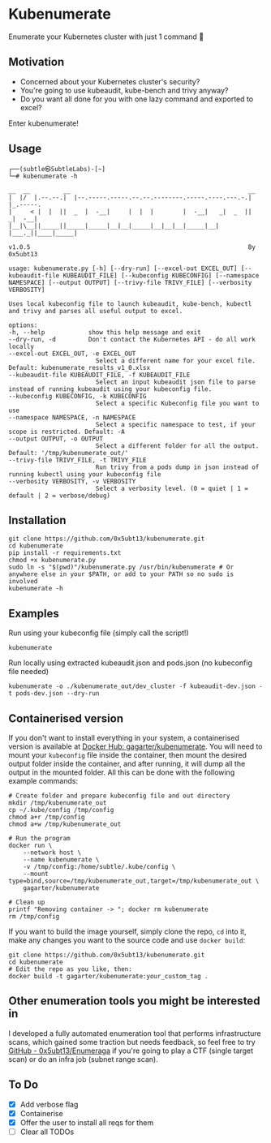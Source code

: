 # Kubenumerate

Enumerate your Kubernetes cluster with just 1 command :eyes:

## Motivation

- Concerned about your Kubernetes cluster's security?  
- You're going to use kubeaudit, kube-bench and trivy anyway?
- Do you want all done for you with one lazy command and exported to excel?

Enter kubenumerate!

## Usage

    ┌──(subtle㉿SubtleLabs)-[~]
    └─# kubenumerate -h

    __  __         __                                                 __         
    |  |/  |.--.--.|  |--.-----.-----.--.--.--------.-----.----.---.-.|  |_.-----.
    |     < |  |  ||  _  |  -__|     |  |  |        |  -__|   _|  _  ||   _|  -__|
    |__|\__||_____||_____|_____|__|__|_____|__|__|__|_____|__| |___._||____|_____|
            
    v1.0.5                                                            By 0x5ubt13

    usage: kubenumerate.py [-h] [--dry-run] [--excel-out EXCEL_OUT] [--kubeaudit-file KUBEAUDIT_FILE] [--kubeconfig KUBECONFIG] [--namespace NAMESPACE] [--output OUTPUT] [--trivy-file TRIVY_FILE] [--verbosity VERBOSITY]

    Uses local kubeconfig file to launch kubeaudit, kube-bench, kubectl and trivy and parses all useful output to excel.

    options:
    -h, --help            show this help message and exit
    --dry-run, -d         Don't contact the Kubernetes API - do all work locally
    --excel-out EXCEL_OUT, -e EXCEL_OUT
                            Select a different name for your excel file. Default: kubenumerate_results_v1_0.xlsx
    --kubeaudit-file KUBEAUDIT_FILE, -f KUBEAUDIT_FILE
                            Select an input kubeaudit json file to parse instead of running kubeaudit using your kubeconfig file.
    --kubeconfig KUBECONFIG, -k KUBECONFIG
                            Select a specific Kubeconfig file you want to use
    --namespace NAMESPACE, -n NAMESPACE
                            Select a specific namespace to test, if your scope is restricted. Default: -A
    --output OUTPUT, -o OUTPUT
                            Select a different folder for all the output. Default: '/tmp/kubenumerate_out/'
    --trivy-file TRIVY_FILE, -t TRIVY_FILE
                            Run trivy from a pods dump in json instead of running kubectl using your kubeconfig file
    --verbosity VERBOSITY, -v VERBOSITY
                            Select a verbosity level. (0 = quiet | 1 = default | 2 = verbose/debug)

## Installation

    git clone https://github.com/0x5ubt13/kubenumerate.git
    cd kubenumerate
    pip install -r requirements.txt
    chmod +x kubenumerate.py
    sudo ln -s "$(pwd)"/kubenumerate.py /usr/bin/kubenumerate # Or anywhere else in your $PATH, or add to your PATH so no sudo is involved
    kubenumerate -h

## Examples

Run using your kubeconfig file (simply call the script!)
    
    kubenumerate

Run locally using extracted kubeaudit.json and pods.json (no kubeconfig file needed)

    kubenumerate -o ./kubenumerate_out/dev_cluster -f kubeaudit-dev.json -t pods-dev.json --dry-run

## Containerised version

If you don't want to install everything in your system, a containerised version is available at [Docker Hub: gagarter/kubenumerate](https://hub.docker.com/r/gagarter/kubenumerate).
You will need to mount your `kubeconfig` file inside the container, then mount the desired output folder inside the container, and after running, it will dump all the output in the mounted folder. All this can be done with the following example commands:

    # Create folder and prepare kubeconfig file and out directory
    mkdir /tmp/kubenumerate_out
    cp ~/.kube/config /tmp/config
    chmod a+r /tmp/config
    chmod a+w /tmp/kubenumerate_out

    # Run the program
    docker run \
        --network host \
        --name kubenumerate \
        -v /tmp/config:/home/subtle/.kube/config \
        --mount type=bind,source=/tmp/kubenumerate_out,target=/tmp/kubenumerate_out \
        gagarter/kubenumerate

    # Clean up
    printf "Removing container -> "; docker rm kubenumerate
    rm /tmp/config

If you want to build the image yourself, simply clone the repo, `cd` into it, make any changes you want to the source code and use `docker build`:

    git clone https://github.com/0x5ubt13/kubenumerate.git
    cd kubenumerate
    # Edit the repo as you like, then:
    docker build -t gagarter/kubenumerate:your_custom_tag .

## Other enumeration tools you might be interested in

I developed a fully automated enumeration tool that performs infrastructure scans, which gained some traction but needs feedback, so feel free to try [GitHub - 0x5ubt13/Enumeraga](https://github.com/0x5ubt13/enumeraga) if you're going to play a CTF (single target scan) or do an infra job (subnet range scan). 

## To Do

- [x] Add verbose flag
- [x] Containerise
- [x] Offer the user to install all reqs for them
- [ ] Clear all TODOs
